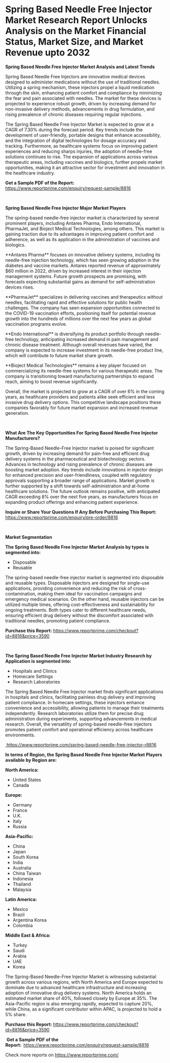 <p><h1>Spring Based Needle Free Injector Market Research Report Unlocks Analysis on the Market Financial Status, Market Size, and Market Revenue upto 2032</h1></p><p><strong>Spring Based Needle Free Injector Market Analysis and Latest Trends</strong></p>
<p><p>Spring Based Needle Free Injectors are innovative medical devices designed to administer medications without the use of traditional needles. Utilizing a spring mechanism, these injectors propel a liquid medication through the skin, enhancing patient comfort and compliance by minimizing the fear and pain associated with needles. The market for these devices is projected to experience robust growth, driven by increasing demand for non-invasive delivery methods, advancements in drug formulation, and rising prevalence of chronic diseases requiring regular injections.</p><p>The Spring Based Needle Free Injector Market is expected to grow at a CAGR of 7.30% during the forecast period. Key trends include the development of user-friendly, portable designs that enhance accessibility, and the integration of digital technologies for dosage accuracy and tracking. Furthermore, as healthcare systems focus on improving patient experiences and reducing sharps injuries, the adoption of needle-free solutions continues to rise. The expansion of applications across various therapeutic areas, including vaccines and biologics, further propels market opportunities, making it an attractive sector for investment and innovation in the healthcare industry.</p></p>
<p><strong>Get a Sample PDF of the Report:&nbsp;</strong> <a href="https://www.reportprime.com/enquiry/request-sample/8816?utm_campaign=3290&utm_medium=2&utm_source=Github&utm_content=ia&utm_term=20032025&utm_id=spring-based-needle-free-injector">https://www.reportprime.com/enquiry/request-sample/8816</a></p>
<p>&nbsp;</p>
<p><strong>Spring Based Needle Free Injector Major Market Players</strong></p>
<p><p>The spring-based needle-free injector market is characterized by several prominent players, including Antares Pharma, Endo International, PharmaJet, and Bioject Medical Technologies, among others. This market is gaining traction due to its advantages in improving patient comfort and adherence, as well as its application in the administration of vaccines and biologics.</p><p>**Antares Pharma** focuses on innovative delivery systems, including its needle-free injection technology, which has seen growing adoption in the diabetes and vaccine markets. Antares reported revenue of approximately $60 million in 2022, driven by increased interest in their injection management systems. Future growth prospects are promising, with forecasts expecting substantial gains as demand for self-administration devices rises.</p><p>**PharmaJet** specializes in delivering vaccines and therapeutics without needles, facilitating rapid and effective solutions for public health challenges. The company has seen expansion opportunities connected to the COVID-19 vaccination efforts, positioning itself for potential revenue growth into the hundreds of millions over the next few years as global vaccination programs evolve.</p><p>**Endo International** is diversifying its product portfolio through needle-free technology, anticipating increased demand in pain management and chronic disease treatment. Although overall revenues have varied, the company is expected to increase investment in its needle-free product line, which will contribute to future market share growth.</p><p>**Bioject Medical Technologies** remains a key player focused on commercializing its needle-free systems for various therapeutic areas. The company is transitioning toward manufacturing partnerships to expand reach, aiming to boost revenue significantly.</p><p>Overall, the market is projected to grow at a CAGR of over 6% in the coming years, as healthcare providers and patients alike seek efficient and less invasive drug delivery options. This competitive landscape positions these companies favorably for future market expansion and increased revenue generation.</p></p>
<p>&nbsp;</p>
<p><strong>What Are The Key Opportunities For Spring Based Needle Free Injector Manufacturers?</strong></p>
<p><p>The Spring-Based Needle-Free Injector market is poised for significant growth, driven by increasing demand for pain-free and efficient drug delivery systems in the pharmaceutical and biotechnology sectors. Advances in technology and rising prevalence of chronic diseases are boosting market adoption. Key trends include innovations in injector design for enhanced precision and user-friendliness, coupled with regulatory approvals supporting a broader range of applications. Market growth is further supported by a shift towards self-administration and at-home healthcare solutions. The future outlook remains positive, with anticipated CAGR exceeding 8% over the next five years, as manufacturers focus on expanding product offerings and enhancing patient experience.</p></p>
<p><strong>Inquire or Share Your Questions If Any Before Purchasing This Report:</strong> <a href="https://www.reportprime.com/enquiry/pre-order/8816?utm_campaign=3290&utm_medium=2&utm_source=Github&utm_content=ia&utm_term=20032025&utm_id=spring-based-needle-free-injector">https://www.reportprime.com/enquiry/pre-order/8816</a></p>
<p>&nbsp;</p>
<p><strong>Market Segmentation</strong></p>
<p><strong>The Spring Based Needle Free Injector Market Analysis by types is segmented into:</strong></p>
<p><ul><li>Disposable</li><li>Reusable</li></ul></p>
<p><p>The spring-based needle-free injector market is segmented into disposable and reusable types. Disposable injectors are designed for single-use applications, providing convenience and reducing the risk of cross-contamination, making them ideal for vaccination campaigns and emergency medical scenarios. On the other hand, reusable injectors can be utilized multiple times, offering cost-effectiveness and sustainability for ongoing treatments. Both types cater to different healthcare needs, ensuring efficient drug delivery without the discomfort associated with traditional needles, promoting patient compliance.</p></p>
<p><strong>Purchase this Report:&nbsp;</strong><a href="https://www.reportprime.com/checkout?id=8816&price=3590&utm_campaign=3290&utm_medium=2&utm_source=Github&utm_content=ia&utm_term=20032025&utm_id=spring-based-needle-free-injector">https://www.reportprime.com/checkout?id=8816&price=3590</a></p>
<p>&nbsp;</p>
<p><strong>The Spring Based Needle Free Injector Market Industry Research by Application is segmented into:</strong></p>
<p><ul><li>Hospitals and Clinics</li><li>Homecare Settings</li><li>Research Laboratories</li></ul></p>
<p><p>The Spring Based Needle Free Injector market finds significant applications in hospitals and clinics, facilitating painless drug delivery and improving patient compliance. In homecare settings, these injectors enhance convenience and accessibility, allowing patients to manage their treatments independently. Research laboratories utilize them for precise drug administration during experiments, supporting advancements in medical research. Overall, the versatility of spring-based needle-free injectors promotes patient comfort and operational efficiency across healthcare environments.</p></p>
<p><a href="https://www.reportprime.com/spring-based-needle-free-injector-r8816?utm_campaign=3290&utm_medium=2&utm_source=Github&utm_content=ia&utm_term=20032025&utm_id=spring-based-needle-free-injector">&nbsp;https://www.reportprime.com/spring-based-needle-free-injector-r8816</a></p>
<p><strong>In terms of Region, the Spring Based Needle Free Injector Market Players available by Region are:</strong></p>
<p>
    <p> <strong> North America: </strong>
        <ul>
            <li>United States</li>
            <li>Canada</li>
        </ul>
        </p> 
    <p> <strong> Europe: </strong>
        <ul>
            <li>Germany</li>
            <li>France</li>
            <li>U.K.</li>
            <li>Italy</li>
            <li>Russia</li>
        </ul>
        </p> 
    <p> <strong> Asia-Pacific: </strong>
        <ul>
            <li>China</li>
            <li>Japan</li>
            <li>South Korea</li>
            <li>India</li>
            <li>Australia</li>
            <li>China Taiwan</li>
            <li>Indonesia</li>
            <li>Thailand</li>
            <li>Malaysia</li>
        </ul>
        </p> 
    <p> <strong> Latin America: </strong>
        <ul>
            <li>Mexico</li>
            <li>Brazil</li>
            <li>Argentina Korea</li>
            <li>Colombia</li>
        </ul>
        </p> 
    <p> <strong> Middle East & Africa: </strong>
        <ul>
            <li>Turkey</li>
            <li>Saudi</li>
            <li>Arabia</li>
            <li>UAE</li>
            <li>Korea</li>
        </ul>
    </p>
    </p>
<p><p>The Spring-Based Needle-Free Injector Market is witnessing substantial growth across various regions, with North America and Europe expected to dominate due to advanced healthcare infrastructure and increasing adoption of innovative drug delivery systems. North America holds an estimated market share of 40%, followed closely by Europe at 35%. The Asia-Pacific region is also emerging rapidly, expected to capture 20%, while China, as a significant contributor within APAC, is projected to hold a 5% share.</p></p>
<p><strong>Purchase this Report: </strong><a href="https://www.reportprime.com/checkout?id=8816&price=3590&utm_campaign=3290&utm_medium=2&utm_source=Github&utm_content=ia&utm_term=20032025&utm_id=spring-based-needle-free-injector">https://www.reportprime.com/checkout?id=8816&price=3590</a></p>
<p>&nbsp;<strong>Get a Sample PDF of the Report:&nbsp;&nbsp;</strong><a href="https://www.reportprime.com/enquiry/request-sample/8816?utm_campaign=3290&utm_medium=2&utm_source=Github&utm_content=ia&utm_term=20032025&utm_id=spring-based-needle-free-injector">https://www.reportprime.com/enquiry/request-sample/8816</a></p>
<p><strong></strong></p>
<p>Check more reports on <a href="https://www.reportprime.com/?utm_campaign=3290&utm_medium=2&utm_source=Github&utm_content=ia&utm_term=20032025&utm_id=spring-based-needle-free-injector">https://www.reportprime.com/</a></p>
